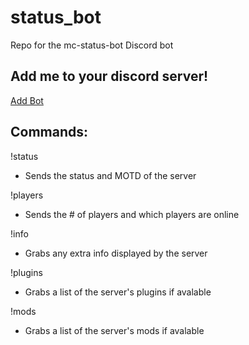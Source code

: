 # status_bot
Repo for the mc-status-bot Discord bot

## Add me to your discord server!
[Add Bot](https://discord.com/oauth2/authorize?client_id=852023327543656480&permissions=124928&scope=bot)

## Commands:
!status <server-ip>
- Sends the status and MOTD of the server

!players <server-ip>
- Sends the # of players and which players are online

!info <server-ip>
- Grabs any extra info displayed by the server

!plugins <server-ip>
- Grabs a list of the server's plugins if avalable

!mods <server-ip>
- Grabs a list of the server's mods if avalable

